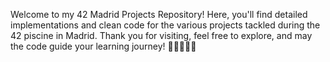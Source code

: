 
Welcome to my 42 Madrid Projects Repository! Here, you'll find detailed implementations and clean code for the various projects tackled during the 42 piscine in Madrid.
Thank you for visiting, feel free to explore, and may the code guide your learning journey! 🚀👩‍💻👨‍💻
